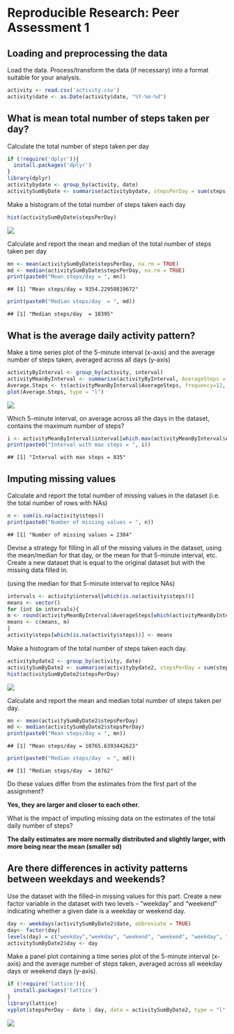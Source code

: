 # Reproducible Research: Peer Assessment 1


## Loading and preprocessing the data

Load the data.
Process/transform the data (if necessary) into a format suitable for your analysis.


```r
activity <- read.csv('activity.csv')
activity$date <- as.Date(activity$date, "%Y-%m-%d")
```


## What is mean total number of steps taken per day?

Calculate the total number of steps taken per day


```r
if (!require('dplyr')){ 
  install.packages('dplyr') 
}
library(dplyr)
activitybydate <- group_by(activity, date)
activitySumByDate <- summarise(activitybydate, stepsPerDay = sum(steps, na.rm = TRUE))
```

Make a histogram of the total number of steps taken each day


```r
hist(activitySumByDate$stepsPerDay)
```

![](PA1_template_files/figure-html/unnamed-chunk-3-1.png) 

Calculate and report the mean and median of the total number of steps taken per day


```r
mn <- mean(activitySumByDate$stepsPerDay, na.rm = TRUE)
md <- median(activitySumByDate$stepsPerDay, na.rm = TRUE)
print(paste0("Mean steps/day = ", mn))
```

```
## [1] "Mean steps/day = 9354.22950819672"
```

```r
print(paste0("Median steps/day  = ", md))
```

```
## [1] "Median steps/day  = 10395"
```


## What is the average daily activity pattern?

Make a time series plot of the 5-minute interval (x-axis) and the average number of steps taken, averaged across all days (y-axis)


```r
activityByInterval <- group_by(activity, interval)
activityMeanByInterval <- summarise(activityByInterval, AverageSteps = mean(steps, na.rm = TRUE))
Average.Steps <- ts(activityMeanByInterval$AverageSteps, frequency=12, start = c(0,1))
plot(Average.Steps, type = "l")
```

![](PA1_template_files/figure-html/unnamed-chunk-5-1.png) 

Which 5-minute interval, on average across all the days in the dataset, contains the maximum number of steps?


```r
i <- activityMeanByInterval$interval[which.max(activityMeanByInterval$AverageSteps)]
print(paste0("Interval with max steps = ", i))
```

```
## [1] "Interval with max steps = 835"
```


## Imputing missing values

Calculate and report the total number of missing values in the dataset (i.e. the total number of rows with NAs)


```r
n <- sum(is.na(activity$steps))
print(paste0("Number of missing values = ", n))
```

```
## [1] "Number of missing values = 2304"
```

Devise a strategy for filling in all of the missing values in the dataset, using the mean/median for that day, or the mean for that 5-minute interval, etc.
Create a new dataset that is equal to the original dataset but with the missing data filled in.

(using the median for that 5-minute interval to replce NAs)


```r
intervals <- activity$interval[which(is.na(activity$steps))]
means <- vector()
for (int in intervals){
m <- round(activityMeanByInterval$AverageSteps[which(activityMeanByInterval$interval == int)])
means <- c(means, m)
}
activity$steps[which(is.na(activity$steps))] <- means
```

Make a histogram of the total number of steps taken each day.


```r
activitybydate2 <- group_by(activity, date)
activitySumByDate2 <- summarise(activitybydate2, stepsPerDay = sum(steps))
hist(activitySumByDate2$stepsPerDay)
```

![](PA1_template_files/figure-html/unnamed-chunk-9-1.png) 

Calculate and report the mean and median total number of steps taken per day.


```r
mn <- mean(activitySumByDate2$stepsPerDay)
md <- median(activitySumByDate2$stepsPerDay)
print(paste0("Mean steps/day = ", mn))
```

```
## [1] "Mean steps/day = 10765.6393442623"
```

```r
print(paste0("Median steps/day  = ", md))
```

```
## [1] "Median steps/day  = 10762"
```

Do these values differ from the estimates from the first part of the assignment?

**Yes, they are larger and closer to each other.**

What is the impact of imputing missing data on the estimates of the total daily number of steps?

**The daily estimates are more normally distributed and slightly larger, with more being near the mean (smaller sd)**


## Are there differences in activity patterns between weekdays and weekends?

Use the dataset with the filled-in missing values for this part. Create a new factor variable in the dataset with two levels – “weekday” and “weekend” indicating whether a given date is a weekday or weekend day.


```r
day <- weekdays(activitySumByDate2$date, abbreviate = TRUE)
day<- factor(day)
levels(day) = c("weekday","weekday", "weekend", "weekend", "weekday", "weekday", "weekday")
activitySumByDate2$day <- day
```

Make a panel plot containing a time series plot of the 5-minute interval (x-axis) and the average number of steps taken, averaged across all weekday days or weekend days (y-axis). 


```r
if (!require('lattice')){ 
  install.packages('lattice')
}
library(lattice)
xyplot(stepsPerDay ~ date | day, data = activitySumByDate2, type = "l", layout = c(1, 2))
```

![](PA1_template_files/figure-html/unnamed-chunk-12-1.png) 






